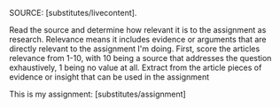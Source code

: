 SOURCE: [substitutes/livecontent].

Read the source and determine how relevant it is to the assignment as research. Relevance means it includes evidence or arguments that are directly relevant to the assignment I'm doing. First, score the articles relevance from 1-10, with 10 being a source that addresses the question exhaustively, 1 being no value at all. Extract from the article pieces of evidence or insight that can be used in the assignment

This is my assignment: 
[substitutes/assignment]